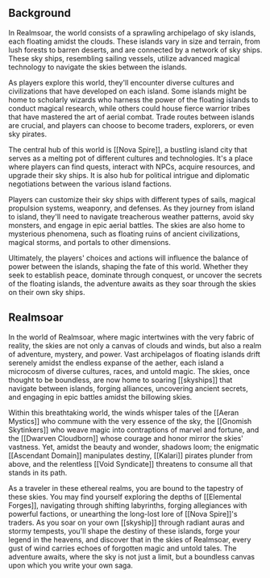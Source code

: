## Background
In Realmsoar, the world consists of a sprawling archipelago of sky islands, each floating amidst the clouds. These islands vary in size and terrain, from lush forests to barren deserts, and are connected by a network of sky ships. These sky ships, resembling sailing vessels, utilize advanced magical technology to navigate the skies between the islands.

As players explore this world, they'll encounter diverse cultures and civilizations that have developed on each island. Some islands might be home to scholarly wizards who harness the power of the floating islands to conduct magical research, while others could house fierce warrior tribes that have mastered the art of aerial combat. Trade routes between islands are crucial, and players can choose to become traders, explorers, or even sky pirates.

The central hub of this world is [[Nova Spire]], a bustling island city that serves as a melting pot of different cultures and technologies. It's a place where players can find quests, interact with NPCs, acquire resources, and upgrade their sky ships. It is also hub for political intrigue and diplomatic negotiations between the various island factions.

Players can customize their sky ships with different types of sails, magical propulsion systems, weaponry, and defenses. As they journey from island to island, they'll need to navigate treacherous weather patterns, avoid sky monsters, and engage in epic aerial battles. The skies are also home to mysterious phenomena, such as floating ruins of ancient civilizations, magical storms, and portals to other dimensions.

Ultimately, the players' choices and actions will influence the balance of power between the islands, shaping the fate of this world. Whether they seek to establish peace, dominate through conquest, or uncover the secrets of the floating islands, the adventure awaits as they soar through the skies on their own sky ships.

## Realmsoar
In the world of Realmsoar, where magic intertwines with the very fabric of reality, the skies are not only a canvas of clouds and winds, but also a realm of adventure, mystery, and power. Vast archipelagos of floating islands drift serenely amidst the endless expanse of the aether, each island a microcosm of diverse cultures, races, and untold magic. The skies, once thought to be boundless, are now home to soaring [[skyships]] that navigate between islands, forging alliances, uncovering ancient secrets, and engaging in epic battles amidst the billowing skies.

Within this breathtaking world, the winds whisper tales of the [[Aeran Mystics]] who commune with the very essence of the sky, the [[Gnomish Skytinkers]] who weave magic into contraptions of marvel and fortune, and the [[Dwarven Cloudborn]] whose courage and honor mirror the skies' vastness. Yet, amidst the beauty and wonder, shadows loom; the enigmatic [[Ascendant Domain]] manipulates destiny, [[Kalari]] pirates plunder from above, and the relentless [[Void Syndicate]] threatens to consume all that stands in its path.

As a traveler in these ethereal realms, you are bound to the tapestry of these skies. You may find yourself exploring the depths of [[Elemental Forges]], navigating through shifting labyrinths, forging allegiances with powerful factions, or unearthing the long-lost lore of [[Nova Spire]]'s traders. As you soar on your own [[skyship]] through radiant auras and stormy tempests, you'll shape the destiny of these islands, forge your legend in the heavens, and discover that in the skies of Realmsoar, every gust of wind carries echoes of forgotten magic and untold tales. The adventure awaits, where the sky is not just a limit, but a boundless canvas upon which you write your own saga.
